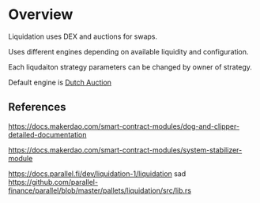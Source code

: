 # Overview

Liquidation uses DEX and auctions for swaps. 

Uses different engines depending on available liquidity and configuration. 

Each liqudaiton strategy parameters can be changed by owner of strategy.

Default engine is [Dutch Auction](../dutch-auction)
## References

https://docs.makerdao.com/smart-contract-modules/dog-and-clipper-detailed-documentation

https://docs.makerdao.com/smart-contract-modules/system-stabilizer-module

https://docs.parallel.fi/dev/liquidation-1/liquidation
sad
https://github.com/parallel-finance/parallel/blob/master/pallets/liquidation/src/lib.rs
